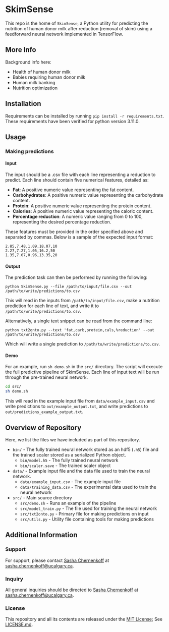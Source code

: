 # SkimSense

This repo is the home of `SkimSense`, a Python utility for predicting the nutrition of 
human donor milk after reduction (removal of skim) using a feedforward neural network 
implemented in TensorFlow.


## More Info

Background info here:
* Health of human donor milk
* Babies requiring human donor milk
* Human milk banking
* Nutrition optimization


## Installation

Requirements can be installed by running `pip install -r requirements.txt`. These 
requirements have been verified for python version 3.11.0.


## Usage

### Making predictions

#### Input

The input should be a .csv file with each line representing a reduction to predict. 
Each line should contain five numerical features, detailed as:

* **Fat**: A positive numeric value representing the fat content.
* **Carbohydrates**: A positive numeric value representing the carbohydrate content.
* **Protein**: A positive numeric value representing the protein content.
* **Calories**: A positive numeric value representing the caloric content.
* **Percentage reduction**: A numeric value ranging from 0 to 100, representing the 
desired percentage reduction.

These features must be provided in the order specified above and separated by commas. 
Below is a sample of the expected input format:

```
2.85,7.48,1.09,18.07,10
2.27,7.27,1.05,16.2,50
1.35,7.07,0.96,13.35,20
```


#### Output

The prediction task can then be performed by running the following:

```
python SkimSense.py --file /path/to/input/file.csv --out /path/to/write/predictions/to.csv
```

This will read in the inputs from `/path/to/input/file.csv`, make a nutrition prediction 
for each line of text, and write it to `/path/to/write/predictions/to.csv`.

Alternatively, a single text snippet can be read from the command line:

```
python txt2onto.py --text 'fat,carb,protein,cals,%reduction' --out /path/to/write/predictions/to.csv
```

Which will write a single prediction to `/path/to/write/predictions/to.csv`.


#### Demo

For an example, run `sh demo.sh` in the `src/` directory. The script will execute the full 
predictive pipeline of SkimSense. Each line of input text will be run through the pre-trained 
neural network.

```bash
cd src/
sh demo.sh
```

This will read in the example input file from `data/example_input.csv` and write predictions 
to `out/example_output.txt`, and write predictions to `out/predictions_example_output.txt`.


## Overview of Repository

Here, we list the files we have included as part of this repository.

* `bin/` - The fully trained neural network stored as an hdf5 (`.h5`) file and the trained 
scaler stored as a serialized Python object.
    * `bin/model.h5` - The fully trained neural network
    * `bin/scaler.save` - The trained scaler object
* `data/` - Example input file and the data file used to train the neural network.
    * `data/example_input.csv` - The example input file
    * `data/training_data.csv` - The experimental data used to train the neural network
* `src/` - Main source directory
    * `src/demo.sh` - Runs an example of the pipeline
    * `src/model_train.py` - The file used for training the neural network
    * `src/txt2onto.py` - Primary file for making predictions on input
    * `src/utils.py` - Utility file containing tools for making predictions


## Additional Information

### Support
For support, please contact [Sasha Chernenkoff](http://www.sashachernenkoff.com/) at 
sasha.chernenkoff@ucalgary.ca.

### Inquiry
All general inquiries should be directed to [Sasha Chernenkoff](http://www.sashachernenkoff.com/) 
at sasha.chernenkoff@ucalgary.ca.

### License
This repository and all its contents are released under the 
[MIT License](https://opensource.org/licenses/MIT); See 
[LICENSE.md](https://github.com/sashachernenkoff/SkimSense/blob/main/LICENSE).